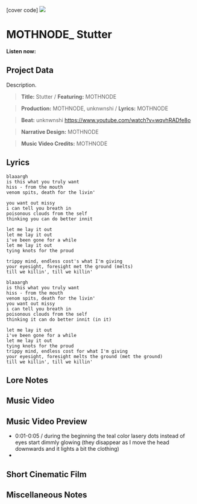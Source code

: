 [cover code] ![](57175019_319474918741616_8502199518755923887_n.jpg)

# MOTHNODE_ Stutter

**Listen now:** 

## Project Data

Description.

> **Title:** Stutter / **Featuring:** MOTHNODE

> **Production:** MOTHNODE, unknwnshi / **Lyrics:** MOTHNODE

> **Beat:** unknwnshi https://www.youtube.com/watch?v=wqvhRADfe8o

> **Narrative Design:** MOTHNODE

> **Music Video Credits:** MOTHNODE

## Lyrics

```
blaaargh
is this what you truly want
hiss - from the mouth
venom spits, death for the livin'

you want out missy
i can tell you breath in
poisonous clouds from the self
thinking you can do better innit

let me lay it out 
let me lay it out 
i've been gone for a while
let me lay it out
tying knots for the proud

trippy mind, endless cost's what I'm giving
your eyesight, foresight met the ground (melts)
till we killin', till we killin'

blaaargh
is this what you truly want
hiss - from the mouth
venom spits, death for the livin'
you want out missy
i can tell you breath in
poisonous clouds from the self
thinking it can do better innit (in it)

let me lay it out 
i've been gone for a while
let me lay it out
tying knots for the proud
trippy mind, endless cost for what I'm giving
your eyesight, foresight melts the ground (met the ground)
till we killin', till we killin'

```

## Lore Notes


## Music Video


## Music Video Preview

- 0:01-0:05 / during the beginning the teal color lasery dots instead of eyes start dimmly glowing (they disappear as I move the head downwards and it lights a bit the clothing)
- 

## Short Cinematic Film

## Miscellaneous Notes
